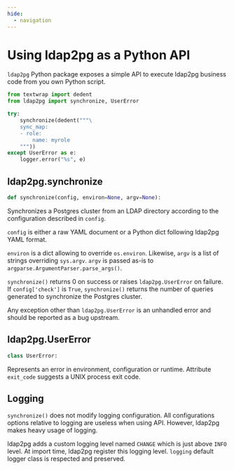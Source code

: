```yaml
---
hide:
  - navigation
---
```


<h1>Using ldap2pg as a Python API</h1>

`ldap2pg` Python package exposes a simple API to execute ldap2pg business code
from you own Python script.

``` python
from textwrap import dedent
from ldap2pg import synchronize, UserError

try:
    synchronize(dedent("""\
    sync_map:
    - role:
        name: myrole
    """))
except UserError as e:
    logger.error("%s", e)
```


## ldap2pg.synchronize

``` python
def synchronize(config, environ=None, argv=None):
```

Synchronizes a Postgres cluster from an LDAP directory according to the
configuration described in `config`.

`config` is either a raw YAML document or a Python dict following ldap2pg YAML
format.

`environ` is a dict allowing to override `os.environ`. Likewise, `argv` is a
list of strings overriding `sys.argv`. `argv` is passed as-is to
`argparse.ArgumentParser.parse_args()`.

`synchronize()` returns 0 on success or raises `ldap2pg.UserError` on failure.
If `config['check']` is `True`, `synchronize()` returns the number of queries
generated to synchronize the Postgres cluster.

Any exception other than `ldap2pg.UserError` is an unhandled error and should
be reported as a bug upstream.


## ldap2pg.UserError

``` python
class UserError:
```

Represents an error in environment, configuration or runtime. Attribute
`exit_code` suggests a UNIX process exit code.


## Logging

`synchronize()` does not modify logging configuration. All configurations
options relative to logging are useless when using API. However, ldap2pg makes
heavy usage of logging.

ldap2pg adds a custom logging level named `CHANGE` which is just above `INFO`
level. At import time, ldap2pg register this logging level. `logging` default
logger class is respected and preserved.
